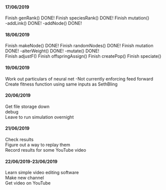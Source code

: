 #### 17/06/2019

Finish genRank() DONE!
Finish speciesRank() DONE!
Finish mutation()\
  -addLink() DONE!
  -addNode() DONE!


#### 18/06/2019

Finish makeNode() DONE!
Finish randomNodes() DONE!
Finish mutation DONE!
  -alterWeight() DONE!
  -mutate() DONE!  
Finish adjustF()
Finish offspringAssign()
Finish createPop()
Finish speciate()

#### 19/06/2019

Work out particulars of neural net
  -Not currently enforcing feed forward
Create fitness function using same inputs as SethBling

#### 20/06/2019

Get file storage down\
debug\
Leave to run simulation overnight

#### 21/06/2019

Check results\
Figure out a way to replay them\
Record results for some YouTube video

#### 22/06/2019-23/06/2019

Learn simple video editing software\
Make new channel\
Get video on YouTube
